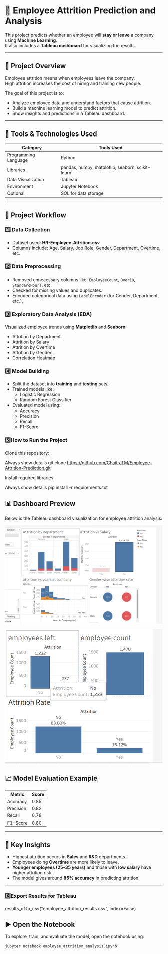 # 🧠 Employee Attrition Prediction and Analysis

This project predicts whether an employee will **stay or leave** a company using **Machine Learning**.  
It also includes a **Tableau dashboard** for visualizing the results.

---

## 📘 Project Overview

Employee attrition means when employees leave the company.  
High attrition increases the cost of hiring and training new people.  

The goal of this project is to:
- Analyze employee data and understand factors that cause attrition.
- Build a machine learning model to predict attrition.
- Show insights and predictions in a Tableau dashboard.

---

## 🧰 Tools & Technologies Used

| Category | Tools Used |
|-----------|-------------|
| Programming Language | Python |
| Libraries | pandas, numpy, matplotlib, seaborn, scikit-learn |
| Data Visualization | Tableau |
| Environment | Jupyter Notebook |
| Optional | SQL for data storage |

---

## 🧩 Project Workflow

### 1️⃣ Data Collection
- Dataset used: **HR-Employee-Attrition.csv**
- Columns include: Age, Salary, Job Role, Gender, Department, Overtime, etc.

### 2️⃣ Data Preprocessing
- Removed unnecessary columns like: `EmployeeCount`, `Over18`, `StandardHours`, etc.
- Checked for missing values and duplicates.
- Encoded categorical data using `LabelEncoder` (for Gender, Department, etc.).

### 3️⃣ Exploratory Data Analysis (EDA)
Visualized employee trends using **Matplotlib** and **Seaborn**:
- Attrition by Department  
- Attrition by Salary  
- Attrition by Overtime  
- Attrition by Gender  
- Correlation Heatmap  

### 4️⃣ Model Building
- Split the dataset into **training** and **testing** sets.
- Trained models like:
  - Logistic Regression  
  - Random Forest Classifier
- Evaluated model using:
  - Accuracy  
  - Precision  
  - Recall  
  - F1-Score
  
### 5️⃣How to Run the Project

Clone this repository:

Always show details
git clone https://github.com/ChaitraTM/Employee-Attrition-Prediction.git


Install required libraries:

Always show details
pip install -r requirements.txt

## 📊 Dashboard Preview

Below is the Tableau dashboard visualization for employee attrition analysis:

![Employee Attrition Dashboard](https://github.com/ChaitraTM/Employee-Attrition-Prediction/blob/main/Screenshot%202025-10-29%20043805.png?raw=true)

![Model Accuracy Chart](https://github.com/ChaitraTM/Employee-Attrition-Prediction/blob/main/Screenshot%202025-10-29%20052514.png?raw=true)

## 📈 Model Evaluation Example

| Metric     | Score |
|-------------|--------|
| Accuracy    | 0.85   |
| Precision   | 0.82   |
| Recall      | 0.78   |
| F1-Score    | 0.80   |

---

## 🧠 Key Insights

- Highest attrition occurs in **Sales** and **R&D** departments.  
- Employees doing **Overtime** are more likely to leave.  
- **Younger employees (25–35 years)** and those with **low salary** have higher attrition risk.  
- The model gives around **85% accuracy** in predicting attrition.

---

### 6️⃣Export Results for Tableau
results_df.to_csv("employee_attrition_results.csv", index=False)

## ▶️ Open the Notebook

To explore, train, and evaluate the model, open the notebook using:

```bash
jupyter notebook employee_attrition_analysis.ipynb

